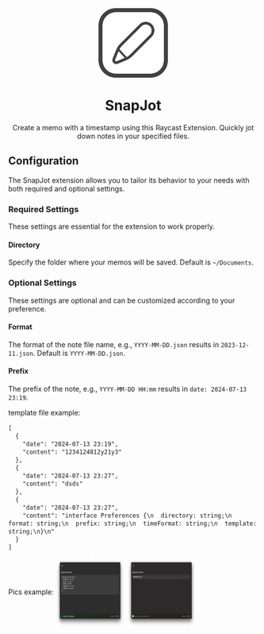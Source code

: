 <br>
<br>
<p align="center">
<img src="https://github.com/jfzhou5/snap-jot/blob/main/assets/command-icon.png?raw=true" width="140" height="140" align="center" />
</p>

<h1 align="center">SnapJot</h1>

<p align="center">
Create a memo with a timestamp using this Raycast Extension. Quickly jot down notes in your specified files.
</p>

## Configuration

The SnapJot extension allows you to tailor its behavior to your needs with both required and optional settings.

### Required Settings

These settings are essential for the extension to work properly.

#### Directory

Specify the folder where your memos will be saved. Default is `~/Documents`.

### Optional Settings

These settings are optional and can be customized according to your preference.

#### Format

The format of the note file name, e.g., `YYYY-MM-DD.json` results in `2023-12-11.json`. Default is `YYYY-MM-DD.json`.

#### Prefix

The prefix of the note, e.g., `YYYY-MM-DD HH:mm` results in `date: 2024-07-13 23:19`.

template file example:

```
[
  {
    "date": "2024-07-13 23:19",
    "content": "1234124812y21y3"
  },
  {
    "date": "2024-07-13 23:27",
    "content": "dsds"
  },
  {
    "date": "2024-07-13 23:27",
    "content": "interface Preferences {\n  directory: string;\n  format: string;\n  prefix: string;\n  timeFormat: string;\n  template: string;\n}\n"
  }
]
```

Pics example:
<img src="https://github.com/jfzhou5/snap-jot/blob/main/assets/example-for-code.jpg?raw=true" width="140" height="140" align="center" />
<img src="https://github.com/jfzhou5/snap-jot/blob/main/assets/example.jpg?raw=true" width="140" height="140" align="center" />
